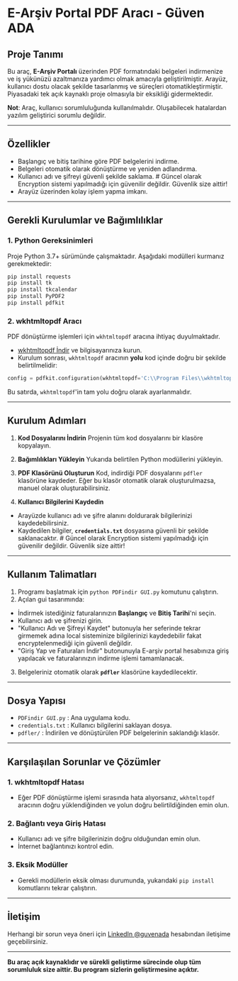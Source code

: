 # E-Arşiv Portal PDF Aracı - Güven ADA

## Proje Tanımı
Bu araç, **E-Arşiv Portalı** üzerinden PDF formatındaki belgeleri indirmenize ve iş yükünüzü azaltmanıza yardımcı olmak amacıyla geliştirilmiştir. Arayüz, kullanıcı dostu olacak şekilde tasarlanmış ve süreçleri otomatikleştirmiştir. Piyasadaki tek açık kaynaklı proje olmasıyla bir eksikliği gidermektedir.

**Not**: Araç, kullanıcı sorumluluğunda kullanılmalıdır. Oluşabilecek hatalardan yazılım geliştirici sorumlu değildir.

---

## Özellikler

- Başlangıç ve bitiş tarihine göre PDF belgelerini indirme.
- Belgeleri otomatik olarak dönüştürme ve yeniden adlandırma.
- Kullanıcı adı ve şifreyi güvenli şekilde saklama. # Güncel olarak Encryption sistemi yapılmadığı için güvenilir değildir. Güvenlik size aittir!
- Arayüz üzerinden kolay işlem yapma imkanı.

---

## Gerekli Kurulumlar ve Bağımlılıklar

### 1. **Python Gereksinimleri**
Proje Python 3.7+ sürümünde çalışmaktadır. Aşağıdaki modülleri kurmanız gerekmektedir:

```bash
pip install requests
pip install tk
pip install tkcalendar
pip install PyPDF2
pip install pdfkit
```

### 2. **wkhtmltopdf Aracı**
PDF dönüştürme işlemleri için `wkhtmltopdf` aracına ihtiyaç duyulmaktadır.

- [wkhtmltopdf İndir](https://wkhtmltopdf.org/downloads.html) ve bilgisayarınıza kurun.
- Kurulum sonrası, `wkhtmltopdf` aracının **yolu** kod içinde doğru bir şekilde belirtilmelidir:

```python
config = pdfkit.configuration(wkhtmltopdf='C:\\Program Files\\wkhtmltopdf\\bin\\wkhtmltopdf.exe')
```

Bu satırda, `wkhtmltopdf`'in tam yolu doğru olarak ayarlanmalıdır.

---

## Kurulum Adımları

1. **Kod Dosyalarını İndirin**
Projenin tüm kod dosyalarını bir klasöre kopyalayın.

2. **Bağımlılıkları Yükleyin**
Yukarıda belirtilen Python modüllerini yükleyin.

3. **PDF Klasörünü Oluşturun**
Kod, indirdiği PDF dosyalarını `pdfler` klasörüne kaydeder. Eğer bu klasör otomatik olarak oluşturulmazsa, manuel olarak oluşturabilirsiniz.

4. **Kullanıcı Bilgilerini Kaydedin**
- Arayüzde kullanıcı adı ve şifre alanını doldurarak bilgilerinizi kaydedebilirsiniz.
- Kaydedilen bilgiler, **`credentials.txt`** dosyasına güvenli bir şekilde saklanacaktır. # Güncel olarak Encryption sistemi yapılmadığı için güvenilir değildir. Güvenlik size aittir!

---

## Kullanım Talimatları

1. Programı başlatmak için `python PDFindir GUI.py` komutunu çalıştırın.
2. Açılan gui tasarımında:
- İndirmek istediğiniz faturalarınızın **Başlangıç** ve **Bitiş Tarihi**'ni seçin.
- Kullanıcı adı ve şifrenizi girin.
- "Kullanıcı Adı ve Şifreyi Kaydet" butonuyla her seferinde tekrar girmemek adına local sisteminize bilgilerinizi kaydedebilir fakat encryptelenmediği için güvenli değildir.
- "Giriş Yap ve Faturaları İndir" butonunuyla E-arşiv portal hesabınıza giriş yapılacak ve faturalarınızın indirme işlemi tamamlanacak.
3. Belgeleriniz otomatik olarak **`pdfler`** klasörüne kaydedilecektir.

---

## Dosya Yapısı

- `PDFindir GUI.py` : Ana uygulama kodu.
- `credentials.txt` : Kullanıcı bilgilerini saklayan dosya.
- `pdfler/` : İndirilen ve dönüştürülen PDF belgelerinin saklandığı klasör.

---

## Karşılaşılan Sorunlar ve Çözümler

### 1. **wkhtmltopdf Hatası**
- Eğer PDF dönüştürme işlemi sırasında hata alıyorsanız, `wkhtmltopdf` aracının doğru yüklendiğinden ve yolun doğru belirtildiğinden emin olun.

### 2. **Bağlantı veya Giriş Hatası**
- Kullanıcı adı ve şifre bilgilerinizin doğru olduğundan emin olun.
- İnternet bağlantınızı kontrol edin.

### 3. **Eksik Modüller**
- Gerekli modüllerin eksik olması durumunda, yukarıdaki `pip install` komutlarını tekrar çalıştırın.

---

## İletişim
Herhangi bir sorun veya öneri için [LinkedIn @guvenada](https://linkedin.com/in/guvenada) hesabından iletişime geçebilirsiniz.

---

**Bu araç açık kaynaklıdır ve sürekli geliştirme sürecinde olup tüm sorumluluk size aittir. Bu program sizlerin geliştirmesine açıktır.**
